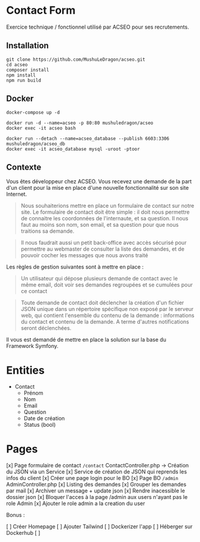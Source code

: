 # Contact Form

Exercice technique / fonctionnel utilisé par ACSEO pour ses recrutements.

## Installation

```shell
git clone https://github.com/MushuLeDragon/acseo.git
cd acseo
composer install
npm install
npm run build
```

## Docker

```shell
docker-compose up -d

docker run -d --name=acseo -p 80:80 mushuledragon/acseo
docker exec -it acseo bash

docker run --detach --name=acseo_database --publish 6603:3306 mushuledragon/acseo_db
docker exec -it acseo_database mysql -uroot -ptoor
```

## Contexte

Vous êtes développeur chez ACSEO. Vous recevez une demande de la part d'un client pour la mise en place d'une nouvelle fonctionnalité sur son site Internet.


> Nous souhaiterions mettre en place un formulaire de contact sur notre site.
> Le formulaire de contact doit être simple : il doit nous permettre de connaitre les coordonnées de l'internaute, et sa question.
> Il nous faut au moins son nom, son email, et sa question pour que nous traitions sa demande.

> Il nous faudrait aussi un petit back-office avec accès sécurisé pour permettre au webmaster de consulter la liste des demandes, et de pouvoir cocher les messages que nous avons traité

Les règles de gestion suivantes sont à mettre en place :

> Un utilisateur qui dépose plusieurs demande de contact avec le même email, doit voir ses demandes regroupées et se cumulées pour ce contact

> Toute demande de contact doit déclencher la création d'un fichier JSON unique dans un répertoire spécifique non exposé par le serveur web, qui contient l'ensemble du contenu de la demande : informations du contact et contenu de la demande. A terme d'autres notifications seront déclenchées.

Il vous est demandé de mettre en place la solution sur la base du Framework Symfony.

# Entities

- Contact
  - Prénom
  - Nom
  - Email
  - Question
  - Date de création
  - Status (bool)

# Pages

[x] Page formulaire de contact `/contact` ContactController.php -> Création du JSON via un Service
[x] Service de création de JSON qui reprends les infos du client
[x] Créer une page login pour le BO
[x] Page BO `/admin` AdminController.php
  [x] Listing des demandes
  [x] Grouper les demandes par mail
  [x] Archiver un message + update json
[x] Rendre inacessible le dossier json
[x] Bloquer l'acces à la page /admin aux users n'ayant pas le role Admin
[x] Ajouter le role admin a la creation du user

Bonus :

[ ] Créer Homepage
[ ] Ajouter Tailwind
[ ] Dockerizer l'app
[ ] Héberger sur Dockerhub
[ ]


